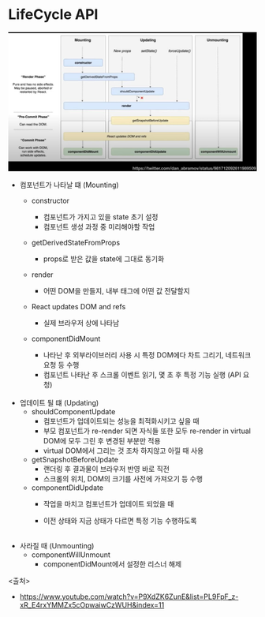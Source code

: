 # LifeCycle API
<img src='https://github.com/in3166/TIL/blob/main/JavaScript/React/img/lifecycle.JPG' />

- 컴포넌트가 나타날 떄 (Mounting)
  - constructor
    - 컴포넌트가 가지고 있을 state 초기 설정
    - 컴포넌트 생성 과정 중 미리해야할 작업
  - getDerivedStateFromProps
    - props로 받은 값을 state에 그대로 동기화
  - render
    - 어떤 DOM을 만들지, 내부 태그에 어떤 값 전달할지
  - React updates DOM and refs
    - 실제 브라우저 상에 나타남
  - componentDidMount
    - 나타난 후 외부라이브러리 사용 시 특정 DOM에다 차트 그리기, 네트워크 요청 등 수행
    - 컴포넌트 나타난 후 스크롤 이벤트 읽기, 몇 초 후 특정 기능 실행 (API 요청)
    
    <br>
- 업데이트 될 떄 (Updating)
  - shouldComponentUpdate
    - 컴포넌트가 업데이트되는 성능을 최적화시키고 싶을 때
    - 부모 컴포넌트가 re-render 되면 자식들 또한 모두 re-render in virtual DOM에 모두 그린 후 변경된 부분만 적용
    - virtual DOM에서 그리는 것 조차 하지않고 아낄 때 사용
  - getSnapshotBeforeUpdate
    - 랜더링 후 결과물이 브라우저 반영 바로 직전
    - 스크롤의 위치, DOM의 크기를 사전에 가져오기 등 수행
  - componentDidUpdate
    - 작업을 마치고 컴포넌트가 업데이트 되었을 때
    - 이전 상태와 지금 상태가 다르면 특정 기능 수행하도록
    
      <br>
- 사라질 때 (Unmounting)
  - componentWillUnmount
    - componentDidMount에서 설정한 리스너 해제


<출처>
 - https://www.youtube.com/watch?v=P9XdZK6ZunE&list=PL9FpF_z-xR_E4rxYMMZx5cOpwaiwCzWUH&index=11
